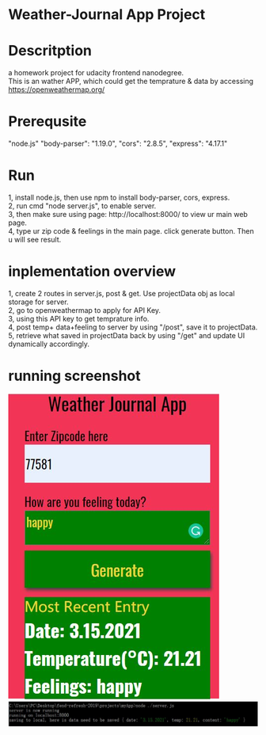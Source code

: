 # Weather-Journal App Project

# Descritption
a homework project for udacity frontend nanodegree.    
This is an wather APP, which could get the temprature & data by accessing https://openweathermap.org/

# Prerequsite
"node.js"
"body-parser": "1.19.0",
"cors": "2.8.5",
"express": "4.17.1"

# Run
1, install node.js, then use npm to install body-parser, cors, express.   
2, run cmd "node server.js", to enable server.    
3, then make sure using page: http://localhost:8000/ to view ur main web page.    
4, type ur zip code & feelings in the main page. click generate button. Then u will see result.    


# inplementation overview
1, create 2 routes in server.js, post & get. Use projectData obj as local storage for server.     
2, go to openweathermap to apply for API Key.    
3, using this API key to get temprature info.     
4, post temp+ data+feeling to server by using "/post", save it to projectData.    
5, retrieve what saved in projectData back by using "/get" and update UI dynamically accordingly.     

# running screenshot
![img](https://github.com/jiujuzhou/openWeather/blob/main/app_ui.JPG)
![img](https://github.com/jiujuzhou/openWeather/blob/main/server.JPG)
